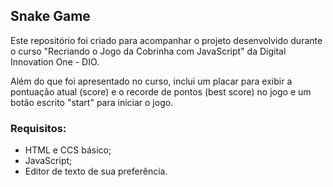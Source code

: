 ## Snake Game

Este repositório foi criado para acompanhar o projeto desenvolvido durante o curso "Recriando o Jogo da Cobrinha com JavaScript" da Digital Innovation One - DIO.

Além do que foi apresentado no curso, inclui um placar para exibir a pontuação atual (score) e o recorde de pontos (best score) no jogo e um botão escrito "start" para iniciar o jogo.

### Requisitos:
- HTML e CCS básico;
- JavaScript;
- Editor de texto de sua preferência.
